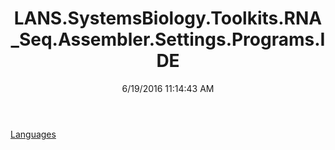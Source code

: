 ﻿---
title: LANS.SystemsBiology.Toolkits.RNA_Seq.Assembler.Settings.Programs.IDE
date: 6/19/2016 11:14:43 AM
---

[Languages](T-LANS.SystemsBiology.Toolkits.RNA_Seq.Assembler.Settings.Programs.IDE.Languages.html)
